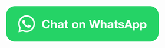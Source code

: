 <html>
  <a aria-label="Chat on WhatsApp" href="https://wa.me/17812306386"> <img alt="Chat on WhatsApp" src="WhatsAppButtonGreenLarge.png" />
<a />
</html>
